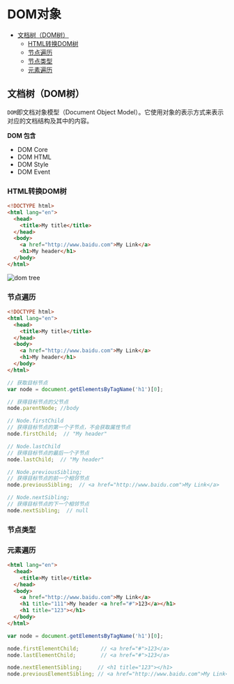 # DOM对象

<!-- TOC depthFrom:2 -->

- [文档树（DOM树）](#文档树dom树)
  - [HTML转换DOM树](#html转换dom树)
  - [节点遍历](#节点遍历)
  - [节点类型](#节点类型)
  - [元素遍历](#元素遍历)

<!-- /TOC -->

## 文档树（DOM树）

`DOM`即文档对象模型（Document Object Model）。它使用对象的表示方式来表示对应的文档结构及其中的内容。

**DOM 包含**

- DOM Core
- DOM HTML
- DOM Style
- DOM Event

### HTML转换DOM树

```html
<!DOCTYPE html>
<html lang="en">
  <head>
    <title>My title</title>
  </head>
  <body>
    <a href="http://www.baidu.com">My Link</a>
    <h1>My header</h1>
  </body>
</html>
```

![dom tree](http://opd59bmxu.bkt.clouddn.com/2017121022295.png)

### 节点遍历


```html
<!DOCTYPE html>
<html lang="en">
  <head>
    <title>My title</title>
  </head>
  <body>
    <a href="http://www.baidu.com">My Link</a>
    <h1>My header</h1>
  </body>
</html>
```


```javascript
// 获取目标节点
var node = document.getElementsByTagName('h1')[0];

// 获得目标节点的父节点
node.parentNode; //body

// Node.firstChild
// 获得目标节点的第一个子节点，不会获取属性节点
node.firstChild;  // "My header" 

// Node.lastChild
// 获得目标节点的最后一个子节点
node.lastChild;  // "My header"

// Node.previousSibling;
// 获得目标节点的前一个相邻节点
node.previousSibling;  // <a href="http://www.baidu.com">My Link</a>

// Node.nextSibling;
// 获得目标节点的下一个相邻节点
node.nextSibling;  // null
```

### 节点类型



### 元素遍历

```html
<html lang="en">
  <head>
    <title>My title</title>
  </head>
  <body>
    <a href="http://www.baidu.com">My Link</a>
    <h1 title="111">My header <a href="#">123</a></h1>
    <h1 title="123"></h1>
  </body>
</html>
```

```javascript
var node = document.getElementsByTagName('h1')[0];

node.firstElementChild;       // <a href="#">123</a>
node.lastElementChild;        // <a href="#">123</a>

node.nextElementSibling;     // <h1 title="123"></h1>
node.previousElementSibling; // <a href="http://www.baidu.com">My Link</a>
```
